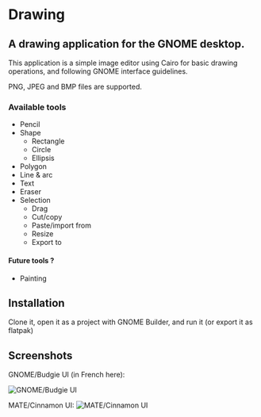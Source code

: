 # Drawing

## A drawing application for the GNOME desktop.

This application is a simple image editor using Cairo for basic drawing operations, and following GNOME interface guidelines.

PNG, JPEG and BMP files are supported.

### Available tools

- Pencil
- Shape
    - Rectangle
    - Circle
    - Ellipsis
- Polygon
- Line & arc
- Text
- Eraser
- Selection
    - Drag
    - Cut/copy
    - Paste/import from
    - Resize
    - Export to

#### Future tools ?

- Painting

## Installation

Clone it, open it as a project with GNOME Builder, and run it (or export it as flatpak)

## Screenshots

GNOME/Budgie UI (in French here):

![GNOME/Budgie UI](https://raw.githubusercontent.com/maoschanz/drawing/master/data/screenshots/screenshot_gnome_2.png)

MATE/Cinnamon UI:
![MATE/Cinnamon UI](https://raw.githubusercontent.com/maoschanz/drawing/master/data/screenshots/screenshot_mate_1.png)